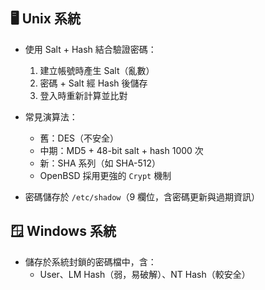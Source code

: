 ## 🖥️ Unix 系統

- 使用 Salt + Hash 結合驗證密碼：
    1. 建立帳號時產生 Salt（亂數）
    2. 密碼 + Salt 經 Hash 後儲存
    3. 登入時重新計算並比對
        
- 常見演算法：
    - 舊：DES（不安全）
    - 中期：MD5 + 48-bit salt + hash 1000 次
    - 新：SHA 系列（如 SHA-512）
    - OpenBSD 採用更強的 `Crypt` 機制
        
- 密碼儲存於 `/etc/shadow`（9 欄位，含密碼更新與過期資訊）
## 🪟 Windows 系統

- 儲存於系統封鎖的密碼檔中，含：
    - User、LM Hash（弱，易破解）、NT Hash（較安全）